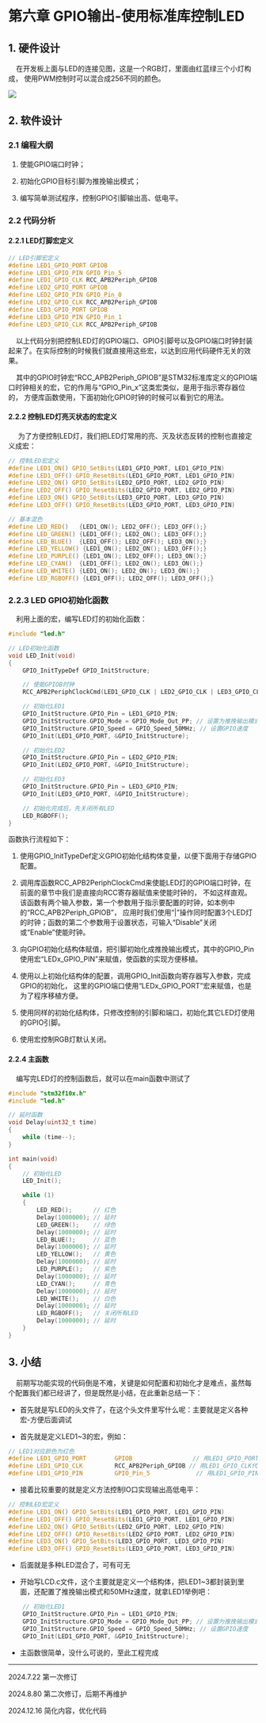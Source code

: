 # 第六章 GPIO输出-使用标准库控制LED

## 1. 硬件设计

    在开发板上面与LED的连接见图，这是一个RGB灯，里面由红蓝绿三个小灯构成， 使用PWM控制时可以混合成256不同的颜色。

![](https://doc.embedfire.com/mcu/stm32/f103zhinanzhe/std/zh/latest/_images/GPIOou002.png)

## 2. 软件设计

### 2.1 编程大纲

1. 使能GPIO端口时钟；

2. 初始化GPIO目标引脚为推挽输出模式；

3. 编写简单测试程序，控制GPIO引脚输出高、低电平。

### 2.2 代码分析

#### 2.2.1 LED灯脚宏定义

```c
// LED引脚宏定义
#define LED1_GPIO_PORT GPIOB
#define LED1_GPIO_PIN GPIO_Pin_5
#define LED1_GPIO_CLK RCC_APB2Periph_GPIOB
#define LED2_GPIO_PORT GPIOB
#define LED2_GPIO_PIN GPIO_Pin_0
#define LED2_GPIO_CLK RCC_APB2Periph_GPIOB
#define LED3_GPIO_PORT GPIOB
#define LED3_GPIO_PIN GPIO_Pin_1
#define LED3_GPIO_CLK RCC_APB2Periph_GPIOB
```

    以上代码分别把控制LED灯的GPIO端口、GPIO引脚号以及GPIO端口时钟封装起来了。在实际控制的时候我们就直接用这些宏，以达到应用代码硬件无关的效果。

    其中的GPIO时钟宏“RCC_APB2Periph_GPIOB”是STM32标准库定义的GPIO端口时钟相关的宏，它的作用与“GPIO_Pin_x”这类宏类似，是用于指示寄存器位的， 方便库函数使用，下面初始化GPIO时钟的时候可以看到它的用法。

#### 2.2.2 控制LED灯亮灭状态的宏定义

      为了方便控制LED灯，我们把LED灯常用的亮、灭及状态反转的控制也直接定义成宏：

```c
// 控制LED宏定义
#define LED1_ON() GPIO_SetBits(LED1_GPIO_PORT, LED1_GPIO_PIN)
#define LED1_OFF() GPIO_ResetBits(LED1_GPIO_PORT, LED1_GPIO_PIN)
#define LED2_ON() GPIO_SetBits(LED2_GPIO_PORT, LED2_GPIO_PIN)
#define LED2_OFF() GPIO_ResetBits(LED2_GPIO_PORT, LED2_GPIO_PIN)
#define LED3_ON() GPIO_SetBits(LED3_GPIO_PORT, LED3_GPIO_PIN)
#define LED3_OFF() GPIO_ResetBits(LED3_GPIO_PORT, LED3_GPIO_PIN)

// 基本混色
#define LED_RED()   {LED1_ON(); LED2_OFF(); LED3_OFF();}
#define LED_GREEN() {LED1_OFF(); LED2_ON(); LED3_OFF();}
#define LED_BLUE()  {LED1_OFF(); LED2_OFF(); LED3_ON();}
#define LED_YELLOW() {LED1_ON(); LED2_ON(); LED3_OFF();}
#define LED_PURPLE() {LED1_ON(); LED2_OFF(); LED3_ON();}
#define LED_CYAN()  {LED1_OFF(); LED2_ON(); LED3_ON();}
#define LED_WHITE() {LED1_ON(); LED2_ON(); LED3_ON();}
#define LED_RGBOFF() {LED1_OFF(); LED2_OFF(); LED3_OFF();}
```

### 2.2.3 LED GPIO初始化函数

    利用上面的宏，编写LED灯的初始化函数：

```c
#include "led.h"

// LED初始化函数
void LED_Init(void)
{
    GPIO_InitTypeDef GPIO_InitStructure;

    // 使能GPIOB时钟
    RCC_APB2PeriphClockCmd(LED1_GPIO_CLK | LED2_GPIO_CLK | LED3_GPIO_CLK, ENABLE);

    // 初始化LED1
    GPIO_InitStructure.GPIO_Pin = LED1_GPIO_PIN;
    GPIO_InitStructure.GPIO_Mode = GPIO_Mode_Out_PP; // 设置为推挽输出模式
    GPIO_InitStructure.GPIO_Speed = GPIO_Speed_50MHz; // 设置GPIO速度
    GPIO_Init(LED1_GPIO_PORT, &GPIO_InitStructure);

    // 初始化LED2
    GPIO_InitStructure.GPIO_Pin = LED2_GPIO_PIN;
    GPIO_Init(LED2_GPIO_PORT, &GPIO_InitStructure);

    // 初始化LED3
    GPIO_InitStructure.GPIO_Pin = LED3_GPIO_PIN;
    GPIO_Init(LED3_GPIO_PORT, &GPIO_InitStructure);

    // 初始化完成后，先关闭所有LED
    LED_RGBOFF();
}
```

函数执行流程如下：

1. 使用GPIO_InitTypeDef定义GPIO初始化结构体变量，以便下面用于存储GPIO配置。

2. 调用库函数RCC_APB2PeriphClockCmd来使能LED灯的GPIO端口时钟，在前面的章节中我们是直接向RCC寄存器赋值来使能时钟的， 不如这样直观。该函数有两个输入参数，第一个参数用于指示要配置的时钟，如本例中的“RCC_APB2Periph_GPIOB”， 应用时我们使用“|”操作同时配置3个LED灯的时钟；函数的第二个参数用于设置状态，可输入“Disable”关闭或“Enable”使能时钟。

3. 向GPIO初始化结构体赋值，把引脚初始化成推挽输出模式，其中的GPIO_Pin使用宏“LEDx_GPIO_PIN”来赋值，使函数的实现方便移植。

4. 使用以上初始化结构体的配置，调用GPIO_Init函数向寄存器写入参数，完成GPIO的初始化， 这里的GPIO端口使用“LEDx_GPIO_PORT”宏来赋值，也是为了程序移植方便。

5. 使用同样的初始化结构体，只修改控制的引脚和端口，初始化其它LED灯使用的GPIO引脚。

6. 使用宏控制RGB灯默认关闭。

#### 2.2.4 主函数

    编写完LED灯的控制函数后，就可以在main函数中测试了

```c
#include "stm32f10x.h"
#include "led.h"

// 延时函数
void Delay(uint32_t time)
{
    while (time--);
}

int main(void)
{
    // 初始化LED
    LED_Init();

    while (1)
    {
        LED_RED();      // 红色
        Delay(1000000); // 延时
        LED_GREEN();    // 绿色
        Delay(1000000); // 延时
        LED_BLUE();     // 蓝色
        Delay(1000000); // 延时
        LED_YELLOW();   // 黄色
        Delay(1000000); // 延时
        LED_PURPLE();   // 紫色
        Delay(1000000); // 延时
        LED_CYAN();     // 青色
        Delay(1000000); // 延时
        LED_WHITE();    // 白色
        Delay(1000000); // 延时
        LED_RGBOFF();   // 关闭所有LED
        Delay(1000000); // 延时
    }
}
```

## 3. 小结

    前期写功能实现的代码倒是不难，关键是如何配置和初始化才是难点，虽然每个配置我们都已经讲了，但是既然是小结，在此重新总结一下：

- 首先就是写LED的头文件了，在这个头文件里写什么呢：主要就是定义各种宏-方便后面调试

- 首先就是定义LED1~3的宏，例如：

```c
// LED1对应颜色为红色
#define LED1_GPIO_PORT        GPIOB                 // 用LED1_GPIO_PORT代替GPIOB，输出输入端口     
#define LED1_GPIO_CLK         RCC_APB2Periph_GPIOB // 用LED1_GPIO_CLK代替RCC_APB2Periph_GPIOB，端口时钟
#define LED1_GPIO_PIN         GPIO_Pin_5             // 用LED1_GPIO_PIN代表GPIO_Pin_5，接的哪个引脚    
```

- 接着比较重要的就是定义方法控制IO口实现输出高低电平：

```c
// 控制LED宏定义
#define LED1_ON() GPIO_SetBits(LED1_GPIO_PORT, LED1_GPIO_PIN)
#define LED1_OFF() GPIO_ResetBits(LED1_GPIO_PORT, LED1_GPIO_PIN)
#define LED2_ON() GPIO_SetBits(LED2_GPIO_PORT, LED2_GPIO_PIN)
#define LED2_OFF() GPIO_ResetBits(LED2_GPIO_PORT, LED2_GPIO_PIN)
#define LED3_ON() GPIO_SetBits(LED3_GPIO_PORT, LED3_GPIO_PIN)
#define LED3_OFF() GPIO_ResetBits(LED3_GPIO_PORT, LED3_GPIO_PIN)
```

- 后面就是多种LED混合了，可有可无

- 开始写LCD.c文件，这个主要就是定义一个结构体，把LED1~3都封装到里面，还配置了推挽输出模式和50MHz速度，就拿LED1举例吧：

```c
    // 初始化LED1
    GPIO_InitStructure.GPIO_Pin = LED1_GPIO_PIN;
    GPIO_InitStructure.GPIO_Mode = GPIO_Mode_Out_PP; // 设置为推挽输出模式
    GPIO_InitStructure.GPIO_Speed = GPIO_Speed_50MHz; // 设置GPIO速度
    GPIO_Init(LED1_GPIO_PORT, &GPIO_InitStructure);
```

- 主函数很简单，没什么可说的，至此工程完成

---

2024.7.22 第一次修订

2024.8.80 第二次修订，后期不再维护

2024.12.16 简化内容，优化代码
